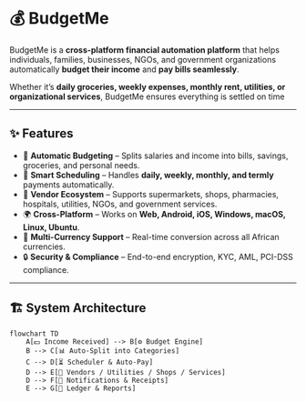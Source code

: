 # 💰 BudgetMe

BudgetMe is a **cross-platform financial automation platform** that helps individuals, families, businesses, NGOs, and government organizations automatically **budget their income** and **pay bills seamlessly**.  

Whether it’s **daily groceries, weekly expenses, monthly rent, utilities, or organizational services**, BudgetMe ensures everything is settled on time   

---

## ✨ Features
- 🔄 **Automatic Budgeting** – Splits salaries and income into bills, savings, groceries, and personal needs.  
- 📅 **Smart Scheduling** – Handles **daily, weekly, monthly, and termly** payments automatically.  
- 🏪 **Vendor Ecosystem** – Supports supermarkets, shops, pharmacies, hospitals, utilities, NGOs, and government services.  
- 🌍 **Cross-Platform** – Works on **Web, Android, iOS, Windows, macOS, Linux, Ubuntu**.  
- 💱 **Multi-Currency Support** – Real-time conversion across all African currencies.  
- 🔒 **Security & Compliance** – End-to-end encryption, KYC, AML, PCI-DSS compliance.  

---

## 🏗️ System Architecture
```mermaid
flowchart TD
    A[💵 Income Received] --> B[⚙️ Budget Engine]
    B --> C[📊 Auto-Split into Categories]
    C --> D[⏳ Scheduler & Auto-Pay]
    D --> E[🏦 Vendors / Utilities / Shops / Services]
    D --> F[📲 Notifications & Receipts]
    E --> G[📝 Ledger & Reports]
